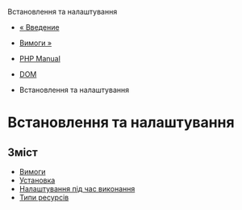 Встановлення та налаштування

-   [« Введение](intro.dom.html)
    
-   [Вимоги »](dom.requirements.html)
    
-   [PHP Manual](index.html)
    
-   [DOM](book.dom.html)
    
-   Встановлення та налаштування
    

# Встановлення та налаштування

## Зміст

-   [Вимоги](dom.requirements.html)
-   [Установка](dom.installation.html)
-   [Налаштування під час виконання](dom.configuration.html)
-   [Типи ресурсів](dom.resources.html)